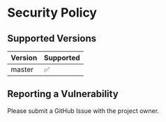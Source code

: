 # Security Policy

## Supported Versions

| Version | Supported          |
| ------- | ------------------ |
| master  | :white_check_mark: |

## Reporting a Vulnerability

Please submit a GitHub Issue with the project owner.
